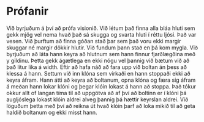 # Prófanir

Við byrjuðum á því að prófa visionið. Við létum það finna alla bláa hluti sem gekk mjög vel nema hvað það sá skugga og svarta hluti í réttu ljósi. Það var vesen. Við þurftum að finna góðan stað þar sem það voru ekki margir skuggar né margir dökkir hlutir. Við fundum þann
stað en þá kom mygla.
Við byrjuðum að láta hann keyra að hlutnum sem hann finnur fjarðlægðina með y gildinu. Þetta gekk ágætlega en ekki nógu vel þannig við bætum við að það lítur líka á width.
Eftir að hafa náð að fara upp við boltan án þess að klessa á hann. Settum við inn klóna sem virkaði en hann stoppaði ekki að keyra áfram. Hann átti að keyra að boltanum, opna klóna og færa sig áfram á meðan hann lokar klóni og þegar klóin lokast á hann að stoppa. Það tókur okkur allt of langan tíma til að uppgötva að af því að boltinn er í klóni þá augljóslega lokast klóin aldrei alveg þannig þá hættir keyrslan aldrei. Við löguðum þetta með því að reikna út hvað klóin þarf að loka mikið til að geta haldið boltanum og ekki misst hann.
